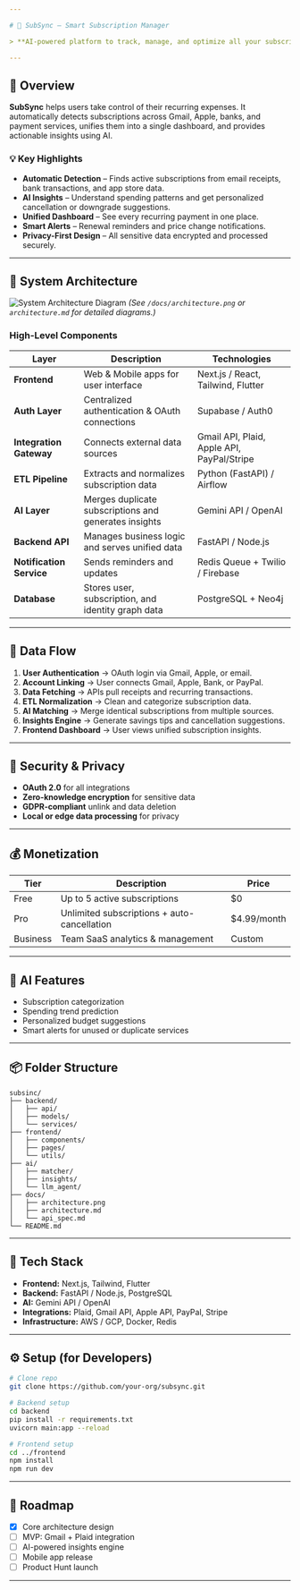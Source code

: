 ```yaml
---

# 🧾 SubSync – Smart Subscription Manager

> **AI-powered platform to track, manage, and optimize all your subscriptions — personal or business — in one place.**

---
```


## 🚀 Overview

**SubSync** helps users take control of their recurring expenses. It automatically detects subscriptions across Gmail, Apple, banks, and payment services, unifies them into a single dashboard, and provides actionable insights using AI.

### 💡 Key Highlights

* **Automatic Detection** – Finds active subscriptions from email receipts, bank transactions, and app store data.
* **AI Insights** – Understand spending patterns and get personalized cancellation or downgrade suggestions.
* **Unified Dashboard** – See every recurring payment in one place.
* **Smart Alerts** – Renewal reminders and price change notifications.
* **Privacy-First Design** – All sensitive data encrypted and processed securely.

---

## 🧱 System Architecture

![System Architecture Diagram](./docs/architecture.png)
*(See `/docs/architecture.png` or `architecture.md` for detailed diagrams.)*

### **High-Level Components**

| Layer                    | Description                                           | Technologies                               |
| ------------------------ | ----------------------------------------------------- | ------------------------------------------ |
| **Frontend**             | Web & Mobile apps for user interface                  | Next.js / React, Tailwind, Flutter         |
| **Auth Layer**           | Centralized authentication & OAuth connections        | Supabase / Auth0                           |
| **Integration Gateway**  | Connects external data sources                        | Gmail API, Plaid, Apple API, PayPal/Stripe |
| **ETL Pipeline**         | Extracts and normalizes subscription data             | Python (FastAPI) / Airflow                 |
| **AI Layer**             | Merges duplicate subscriptions and generates insights | Gemini API / OpenAI                        |
| **Backend API**          | Manages business logic and serves unified data        | FastAPI / Node.js                          |
| **Notification Service** | Sends reminders and updates                           | Redis Queue + Twilio / Firebase            |
| **Database**             | Stores user, subscription, and identity graph data    | PostgreSQL + Neo4j                         |

---

## 🧩 Data Flow

1. **User Authentication** → OAuth login via Gmail, Apple, or email.
2. **Account Linking** → User connects Gmail, Apple, Bank, or PayPal.
3. **Data Fetching** → APIs pull receipts and recurring transactions.
4. **ETL Normalization** → Clean and categorize subscription data.
5. **AI Matching** → Merge identical subscriptions from multiple sources.
6. **Insights Engine** → Generate savings tips and cancellation suggestions.
7. **Frontend Dashboard** → User views unified subscription insights.

---

## 🔐 Security & Privacy

* **OAuth 2.0** for all integrations
* **Zero-knowledge encryption** for sensitive data
* **GDPR-compliant** unlink and data deletion
* **Local or edge data processing** for privacy

---

## 💰 Monetization

| Tier     | Description                                 | Price       |
| -------- | ------------------------------------------- | ----------- |
| Free     | Up to 5 active subscriptions                | $0          |
| Pro      | Unlimited subscriptions + auto-cancellation | $4.99/month |
| Business | Team SaaS analytics & management            | Custom      |

---

## 🧠 AI Features

* Subscription categorization
* Spending trend prediction
* Personalized budget suggestions
* Smart alerts for unused or duplicate services

---

## 📦 Folder Structure

```
subsinc/
├── backend/
│   ├── api/
│   ├── models/
│   └── services/
├── frontend/
│   ├── components/
│   ├── pages/
│   └── utils/
├── ai/
│   ├── matcher/
│   ├── insights/
│   └── llm_agent/
├── docs/
│   ├── architecture.png
│   ├── architecture.md
│   └── api_spec.md
└── README.md
```

---

## 🧰 Tech Stack

* **Frontend:** Next.js, Tailwind, Flutter
* **Backend:** FastAPI / Node.js, PostgreSQL
* **AI:** Gemini API / OpenAI
* **Integrations:** Plaid, Gmail API, Apple API, PayPal, Stripe
* **Infrastructure:** AWS / GCP, Docker, Redis

---

## ⚙️ Setup (for Developers)

```bash
# Clone repo
git clone https://github.com/your-org/subsync.git

# Backend setup
cd backend
pip install -r requirements.txt
uvicorn main:app --reload

# Frontend setup
cd ../frontend
npm install
npm run dev
```

---

## 🧭 Roadmap

* [x] Core architecture design
* [ ] MVP: Gmail + Plaid integration
* [ ] AI-powered insights engine
* [ ] Mobile app release
* [ ] Product Hunt launch

---

